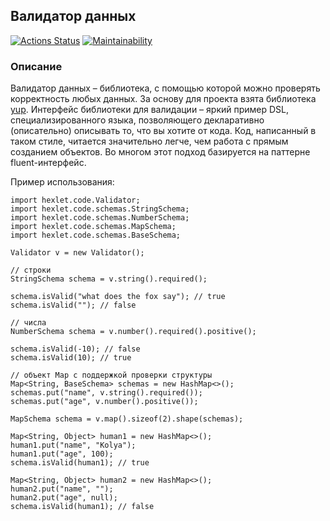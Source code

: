 ## Валидатор данных

[![Actions Status](https://github.com/av-starodub/java-project-78/workflows/hexlet-check/badge.svg)](https://github.com/av-starodub/java-project-78/actions)
[![Maintainability](https://api.codeclimate.com/v1/badges/c5080706082f1aa339c4/maintainability)](https://codeclimate.com/github/av-starodub/java-project-78/maintainability)

### Описание

Валидатор данных – библиотека, с помощью которой можно проверять корректность любых данных.
За основу для проекта взята библиотека [yup](https://github.com/jquense/yup). 
Интерфейс библиотеки для валидации – яркий пример DSL, специализированного языка, позволяющего декларативно
(описательно) описывать то, что вы хотите от кода. Код, написанный в таком стиле, читается значительно легче,
чем работа с прямым созданием объектов. Во многом этот подход базируется на паттерне fluent-интерфейс.

Пример использования:
```
import hexlet.code.Validator;
import hexlet.code.schemas.StringSchema;
import hexlet.code.schemas.NumberSchema;
import hexlet.code.schemas.MapSchema;
import hexlet.code.schemas.BaseSchema;

Validator v = new Validator();

// строки
StringSchema schema = v.string().required();

schema.isValid("what does the fox say"); // true
schema.isValid(""); // false

// числа
NumberSchema schema = v.number().required().positive();

schema.isValid(-10); // false
schema.isValid(10); // true

// объект Map с поддержкой проверки структуры
Map<String, BaseSchema> schemas = new HashMap<>();
schemas.put("name", v.string().required());
schemas.put("age", v.number().positive());

MapSchema schema = v.map().sizeof(2).shape(schemas);

Map<String, Object> human1 = new HashMap<>();
human1.put("name", "Kolya");
human1.put("age", 100);
schema.isValid(human1); // true

Map<String, Object> human2 = new HashMap<>();
human2.put("name", "");
human2.put("age", null);
schema.isValid(human1); // false
```
